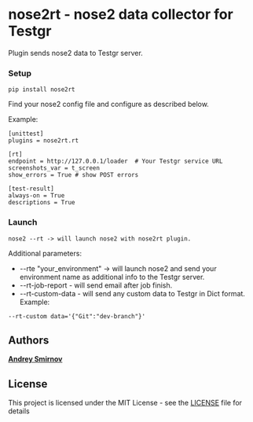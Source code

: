 # nose2rt - nose2 data collector for Testgr

Plugin sends nose2 data to Testgr server.

### Setup

```pip install nose2rt```

Find your nose2 config file and configure as described below.

Example:

```
[unittest]
plugins = nose2rt.rt

[rt]
endpoint = http://127.0.0.1/loader  # Your Testgr service URL
screenshots_var = t_screen
show_errors = True # show POST errors

[test-result]
always-on = True
descriptions = True

```
### Launch
```
nose2 --rt -> will launch nose2 with nose2rt plugin.
```

Additional parameters: 

* --rte "your_environment" -> will launch nose2 and send your environment name as additional info to the Testgr server. 
* --rt-job-report - will send email after job finish.
* --rt-custom-data - will send any custom data to Testgr in Dict format. Example:
```
--rt-custom data='{"Git":"dev-branch"}'
```

## Authors

[**Andrey Smirnov**](https://github.com/and-sm)

## License

This project is licensed under the MIT License - see the [LICENSE](LICENSE) file for details


